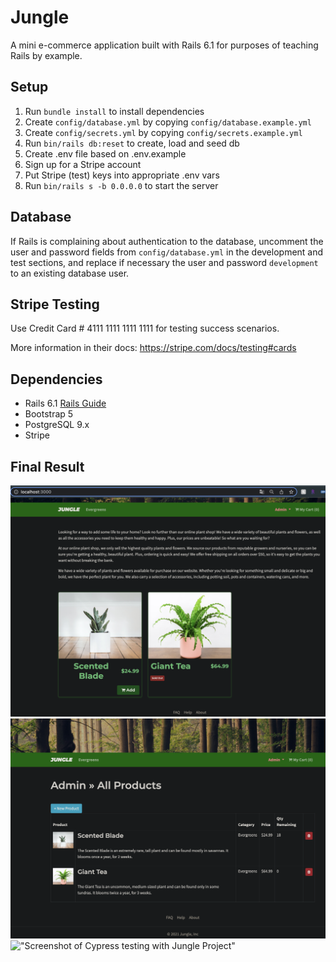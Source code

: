# Jungle

A mini e-commerce application built with Rails 6.1 for purposes of teaching Rails by example.

## Setup

1. Run `bundle install` to install dependencies
2. Create `config/database.yml` by copying `config/database.example.yml`
3. Create `config/secrets.yml` by copying `config/secrets.example.yml`
4. Run `bin/rails db:reset` to create, load and seed db
5. Create .env file based on .env.example
6. Sign up for a Stripe account
7. Put Stripe (test) keys into appropriate .env vars
8. Run `bin/rails s -b 0.0.0.0` to start the server

## Database

If Rails is complaining about authentication to the database, uncomment the user and password fields from `config/database.yml` in the development and test sections, and replace if necessary the user and password `development` to an existing database user.

## Stripe Testing

Use Credit Card # 4111 1111 1111 1111 for testing success scenarios.

More information in their docs: <https://stripe.com/docs/testing#cards>

## Dependencies

- Rails 6.1 [Rails Guide](http://guides.rubyonrails.org/v6.1/)
- Bootstrap 5
- PostgreSQL 9.x
- Stripe

## Final Result
!["Screenshot of Jungle Project Home Page"](https://github.com/Xcesion/jungle/blob/master/screenshot/Screenshot%202023-08-03%20at%201.07.10%20AM.png?raw=true)
!["Screenshot of Admin Page with all products"](https://github.com/Xcesion/jungle/blob/master/screenshot/Screenshot%202023-08-03%20at%201.07.41%20AM.png?raw=true)
!["Screenshot of Cypress testing with Jungle Project"](https://github.com/Xcesion/jungle/blob/master/screenshot/Screenshot%202023-08-03%20at%2012.57.11%20AM.png?raw=true)


